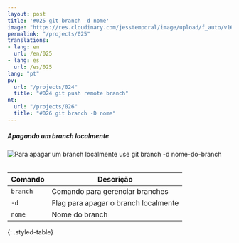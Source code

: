 ```yaml
---
layout: post
title: '#025 git branch -d nome'
image: "https://res.cloudinary.com/jesstemporal/image/upload/f_auto/v1642878675/gitfichas/pt/025/thumbnail_p9d7fi.jpg"
permalink: "/projects/025"
translations:
- lang: en
  url: /en/025
- lang: es
  url: /es/025
lang: "pt"
pv:
  url: "/projects/024"
  title: "#024 git push remote branch"
nt:
  url: "/projects/026"
  title: "#026 git branch -D nome"
---
```

##### Apagando um branch localmente

<img alt="Para apagar um branch localmente use git branch -d nome-do-branch" src="https://res.cloudinary.com/jesstemporal/image/upload/v1642878674/gitfichas/pt/025/full_hbyi4k.jpg"><br><br>

| Comando | Descrição |
|---------|-------------|
| `branch` | Comando para gerenciar branches |
| `-d` | Flag para apagar o branch localmente |
| `nome` | Nome do branch |
{: .styled-table}
